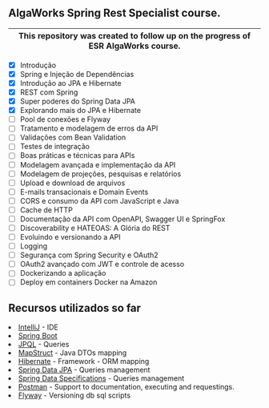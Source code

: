 ## AlgaWorks Spring Rest Specialist course.

| This repository was created to follow up on the progress of ESR AlgaWorks course. |
|-----------------------------------------------------------------------------------|

- [x] Introdução
- [x] Spring e Injeção de Dependências
- [x] Introdução ao JPA e Hibernate
- [x] REST com Spring
- [x] Super poderes do Spring Data JPA
- [x] Explorando mais do JPA e Hibernate
- [ ] Pool de conexões e Flyway
- [ ] Tratamento e modelagem de erros da API
- [ ] Validações com Bean Validation
- [ ] Testes de integração
- [ ] Boas práticas e técnicas para APIs
- [ ] Modelagem avançada e implementação da API
- [ ] Modelagem de projeções, pesquisas e relatórios
- [ ] Upload e download de arquivos
- [ ] E-mails transacionais e Domain Events
- [ ] CORS e consumo da API com JavaScript e Java
- [ ] Cache de HTTP
- [ ] Documentação da API com OpenAPI, Swagger UI e SpringFox
- [ ] Discoverability e HATEOAS: A Glória do REST
- [ ] Evoluindo e versionando a API
- [ ] Logging
- [ ] Segurança com Spring Security e OAuth2
- [ ] OAuth2 avançado com JWT e controle de acesso
- [ ] Dockerizando a aplicação
- [ ] Deploy em containers Docker na Amazon

## Recursos utilizados so far
<li><a href="https://intellij-support.jetbrains.com/hc/en-us">IntelliJ</a> - IDE
<li><a href="https://spring.io/projects/spring-boot">Spring Boot</a>
<li><a href="https://docs.oracle.com/html/E13946_04/ejb3_langref.html">JPQL</a> - Queries
<li><a href="https://mapstruct.org/">MapStruct</a> - Java DTOs mapping
<li><a href="https://hibernate.org/">Hibernate</a> - Framework - ORM mapping
<li><a href="https://spring.io/projects/spring-data-jpa">Spring Data JPA</a> - Queries management 
<li><a href="https://reflectoring.io/spring-data-specifications/">Spring Data Specifications</a> - Queries management
<li><a href="https://www.postman.com/">Postman</a> - Support to documentation, executing and requestings.
<li><a href="https://flywaydb.org/">Flyway</a> - Versioning db sql scripts